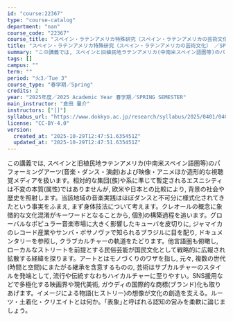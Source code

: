 ```yaml
---
id: "course:22367"
type: "course-catalog"
department: "nan"
course_code: "22367"
course_title: "スペイン・ラテンアメリカ特殊研究（スペイン・ラテンアメリカの芸術文化） ／SPECIAL TOPICS ON SPAIN AND LATIN AMERICA: ART AND CULTURE"
title: "スペイン・ラテンアメリカ特殊研究（スペイン・ラテンアメリカの芸術文化） ／SPECIAL TOPICS ON SPAIN AND LATIN AMERICA: ART AND CULTURE"
summary: "この講義では, スペインと旧植民地ラテンアメリカ(中南米スペイン語圏等)のパフォーミングアーツ(音楽・ダンス・演劇)および映像・アニメほか造形的な視聴覚メディアを扱います。相対的な集団(族)や系に準じて暫定されるエスニシティは不変の本質(属…"
tags: []
campus: ""
term: ""
period: "火3／Tue 3"
course_type: "春学期／Spring"
credits: 2
year: "2025年度／2025 Academic Year 春学期／SPRING SEMESTER"
main_instructor: "倉田 量介"
instructors: ["[]"]
syllabus_url: "https://www.dokkyo.ac.jp/research/syllabus/2025/0401/0401_22367_ja_JP.html"
license: "CC-BY-4.0"
version:
  created_at: "2025-10-29T12:47:51.635451Z"
  updated_at: "2025-10-29T12:47:51.635451Z"
---
```

この講義では, スペインと旧植民地ラテンアメリカ(中南米スペイン語圏等)のパフォーミングアーツ(音楽・ダンス・演劇)および映像・アニメほか造形的な視聴覚メディアを扱います。相対的な集団(族)や系に準じて暫定されるエスニシティは不変の本質(属性)ではありませんが, 欧米や日本との比較により, 背景の社会や歴史を照射します。当該地域の音楽実践はほぼダンスと不可分に様式化されてきたという事実をふまえ, まず身体技法について考えます。クレオールの概念に象徴的な文化混淆がキーワードとなることから, 個別の構築過程を追います。グローバルなポピュラー音楽市場に大きく影響したキューバを皮切りに, ジャマイカのレコード産業やサンバ・ボサノヴァで知られるブラジルに目を配り, ドキュメンタリーを参照し, クラブカルチャーの軌道をたどります。他言語圏も俯瞰し, ローカルなストリートを前提とする民俗芸能が国民文化として戦略的に広報され拡散する経緯を探ります。アートとはモノづくりのワザを指し, 元々, 複数の世代(時間と空間)にまたがる継承を含意するものの, 芸術はサブカルチャーのスタイルを発端として, 流行や伝統すなわちハイカルチャーに至りやすい。SNS援用などで多極化する映画界や現代美術, ガウディの国際的な商標(ブランド)化も取りあげます。イメージによる物語(ヒストリー)の想像が文化の創造を支える。ルーツ・土着化・クリエイトとは何か。｢表象｣と呼ばれる認知の営みを柔軟に論じましょう。
